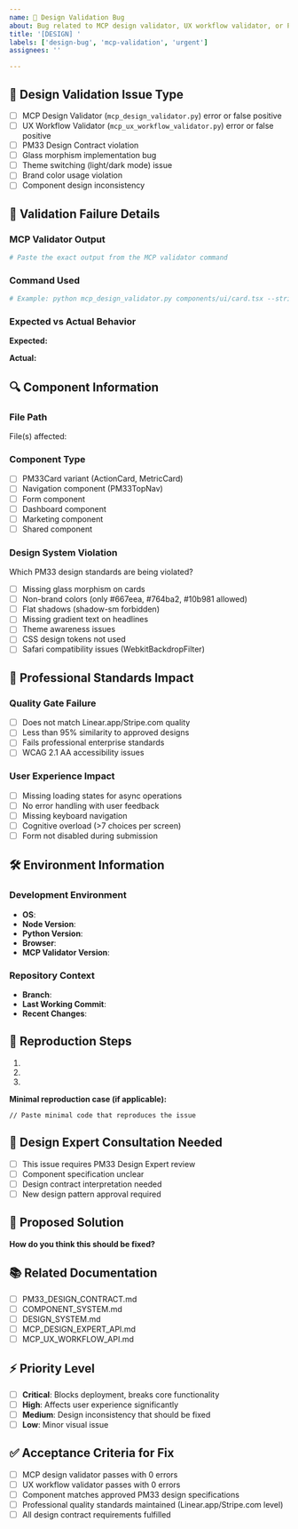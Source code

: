 ```yaml
---
name: 🎨 Design Validation Bug
about: Bug related to MCP design validator, UX workflow validator, or PM33 design system compliance
title: '[DESIGN] '
labels: ['design-bug', 'mcp-validation', 'urgent']
assignees: ''

---
```


## 🎨 **Design Validation Issue Type**
- [ ] MCP Design Validator (`mcp_design_validator.py`) error or false positive
- [ ] UX Workflow Validator (`mcp_ux_workflow_validator.py`) error or false positive
- [ ] PM33 Design Contract violation
- [ ] Glass morphism implementation bug
- [ ] Theme switching (light/dark mode) issue
- [ ] Brand color usage violation
- [ ] Component design inconsistency

## 🚨 **Validation Failure Details**

### **MCP Validator Output**
```bash
# Paste the exact output from the MCP validator command
```

### **Command Used**
```bash
# Example: python mcp_design_validator.py components/ui/card.tsx --strict --json
```

### **Expected vs Actual Behavior**
**Expected:**


**Actual:**


## 🔍 **Component Information**

### **File Path**
File(s) affected: 

### **Component Type**
- [ ] PM33Card variant (ActionCard, MetricCard)
- [ ] Navigation component (PM33TopNav)
- [ ] Form component
- [ ] Dashboard component
- [ ] Marketing component
- [ ] Shared component

### **Design System Violation**
Which PM33 design standards are being violated?
- [ ] Missing glass morphism on cards
- [ ] Non-brand colors (only #667eea, #764ba2, #10b981 allowed)
- [ ] Flat shadows (shadow-sm forbidden)
- [ ] Missing gradient text on headlines
- [ ] Theme awareness issues
- [ ] CSS design tokens not used
- [ ] Safari compatibility issues (WebkitBackdropFilter)

## 🎯 **Professional Standards Impact**

### **Quality Gate Failure**
- [ ] Does not match Linear.app/Stripe.com quality
- [ ] Less than 95% similarity to approved designs
- [ ] Fails professional enterprise standards
- [ ] WCAG 2.1 AA accessibility issues

### **User Experience Impact**
- [ ] Missing loading states for async operations
- [ ] No error handling with user feedback
- [ ] Missing keyboard navigation
- [ ] Cognitive overload (>7 choices per screen)
- [ ] Form not disabled during submission

## 🛠️ **Environment Information**

### **Development Environment**
- **OS**: 
- **Node Version**: 
- **Python Version**: 
- **Browser**: 
- **MCP Validator Version**: 

### **Repository Context**
- **Branch**: 
- **Last Working Commit**: 
- **Recent Changes**: 

## 📱 **Reproduction Steps**
1. 
2. 
3. 

**Minimal reproduction case (if applicable):**
```tsx
// Paste minimal code that reproduces the issue
```

## 🎨 **Design Expert Consultation Needed**
- [ ] This issue requires PM33 Design Expert review
- [ ] Component specification unclear
- [ ] Design contract interpretation needed
- [ ] New design pattern approval required

## 🔧 **Proposed Solution**
**How do you think this should be fixed?**


## 📚 **Related Documentation**
- [ ] PM33_DESIGN_CONTRACT.md
- [ ] COMPONENT_SYSTEM.md
- [ ] DESIGN_SYSTEM.md  
- [ ] MCP_DESIGN_EXPERT_API.md
- [ ] MCP_UX_WORKFLOW_API.md

## ⚡ **Priority Level**
- [ ] **Critical**: Blocks deployment, breaks core functionality
- [ ] **High**: Affects user experience significantly
- [ ] **Medium**: Design inconsistency that should be fixed
- [ ] **Low**: Minor visual issue

## ✅ **Acceptance Criteria for Fix**
- [ ] MCP design validator passes with 0 errors
- [ ] UX workflow validator passes with 0 errors
- [ ] Component matches approved PM33 design specifications
- [ ] Professional quality standards maintained (Linear.app/Stripe.com level)
- [ ] All design contract requirements fulfilled